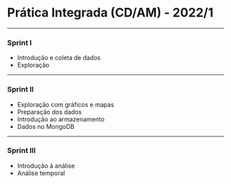 # Prática Integrada (CD/AM) - 2022/1
---
### Sprint I
- Introdução e coleta de dados
- Exploração
---
### Sprint II
- Exploração com gráficos e mapas
- Preparação dos dados
- Introdução ao armazenamento
- Dados no MongoDB
---
### Sprint III
- Introdução à análise
- Análise temporal